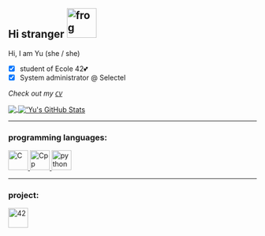 Hi stranger <img alt="frog" 
     width="60"
     height="60" 
     src="https://github.com/yukovalski/yukovalski/blob/main/icon/static-assets-upload2932538397053031834.gif?raw=true"/>
---

Hi, I am Yu (she / she)
- [X] student of Ecole 42💕
- [X] System administrator @ Selectel

*Check out my [`CV`](https://github.com/yukovalski/yukovalski/blob/main/CV_Kovalski_Yulia.pdf)*


<a href="https://github.com/yukovalski/yukovalski">
  <img align="center" src="https://github-readme-stats.vercel.app/api/top-langs/?username=yukovalski&hide=java,html,tex&title_color=ffffff&text_color=c9cacc&icon_color=2bbc8a&bg_color=1d1f21&langs_count=3" />
</a>
<a href="https://github.com/yukovalski/yukovalski">
  <img align="center" src="https://github-readme-stats.vercel.app/api?username=yukovalski&show_icons=true&line_height=27&count_private=true&title_color=ffffff&text_color=c9cacc&icon_color=2bbc8a&bg_color=1d1f21" alt="'Yu's GitHub Stats" />
</a>

---
### programming languages: ###
<p>

  <a href="https://github.com/yukovalski?tab=repositories&q=&type=&language=c&sort=">
    <img alt="C" 
     width="40"
     height="40" 
     src="https://raw.githubusercontent.com/yukovalski/yukovalski/c53268d9b6cb14eb4e7fb755bb15f55ad140b31a/icon/c.svg"/>
  </a>
  
  <a href="https://github.com/yukovalski?tab=repositories&q=&type=&language=c%2B%2B&sort=">
    <img alt="Cpp" 
    width="40"
    height="40" 
    src="https://raw.githubusercontent.com/yukovalski/yukovalski/43276b1ca139000ea25533df2c50f03f39d60bd0/icon/cplusplus.svg"/>
  </a>
   
  <a href="https://github.com/yukovalski?tab=repositories&q=&type=&language=python&sort=">
    <img alt="python" 
    width="40"
    height="40" 
    src="https://raw.githubusercontent.com/yukovalski/yukovalski/43276b1ca139000ea25533df2c50f03f39d60bd0/icon/python.svg"/>
  </a>
</p>

---
### project: ###
<p>
    <a href="https://github.com/yukovalski?tab=repositories&q=42cursus&type=&language=&sort=">
    <img alt="42" 
    width="40"
    height="40" 
    src="https://raw.githubusercontent.com/yukovalski/yukovalski/43276b1ca139000ea25533df2c50f03f39d60bd0/icon/42.svg"/>
  </a>
</p>

